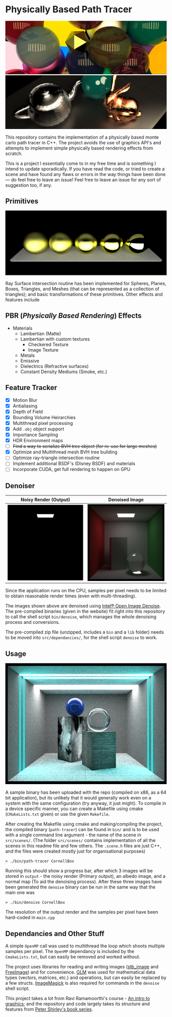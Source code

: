 # Physically Based Path Tracer 

<p align="center">
  <img src="output/denoised_renders/Marbles.png" />
  <img src="output/denoised_renders/Test.png" />
</p>

This repository contains the implementation of a physically based monte carlo path tracer in C++. The project avoids the use of graphics API's and attempts to implement simple physically based rendering effects from scratch. 

This is a project I essentially come to in my free time and is something I intend to update sporadically. If you have read the code, or tried to create a scene and have found any flaws or errors in the way things have been done — do feel free to leave an issue! Feel free to leave an issue for any sort of suggestion too, if any.

## Primitives
<p align="center">
  <img src="output/noisy_renders/VaryingFuzz.png" />
</p>

Ray Surface intersection routine has been implemented for Spheres, Planes, Boxes, Triangles, and Meshes (that can be represented as a collection of triangles); and basic transformations of these primitives. Other effects and features include 

## PBR (*Physically Based Rendering*) Effects 
* Materials 
  * Lambertian (Matte)
  * Lambertian with custom textures 
    * Checkered Texture 
    * Image Texture  
  * Metals
  * Emissive 
  * Dielectrics (Refractive surfaces)
  * Constant Density Mediums (Smoke, etc.)

## Feature Tracker 

- [x] Motion Blur 
- [x] Antialiasing
- [x] Depth of Field
- [x] Bounding Volume Heirarchies 
- [x] Multithread pixel processing
- [x] Add `.obj` object support   
- [x] Importance Sampling 
- [x] HDR Environment maps
- [ ] ~~Find a way to serialize BVH tree object (for re-use for large meshes)~~ 
- [x] Optimize and Multithread mesh BVH tree building 
- [ ] Optimize ray-triangle intersection routine 
- [ ] Implement additional BSDF's (Disney BSDF) and materials
- [ ] Incorporate CUDA, get full rendering to happen on GPU

## Denoiser 

Noisy Render (Output)             |  Denoised Image
:-------------------------:|:-------------------------:
![](output/noisy_renders/CornellBox.png)  |  ![](output/denoised_renders/CornellBox.png)

Since the application runs on the CPU, samples per pixel needs to be limited to obtain reasonable render times (even with multi-threading). 

The images shown above are denoised using [Intel® Open Image Denoise](https://www.openimagedenoise.org/). The pre-compiled binaries (given in the website) fit right into this repository to call the shell script `bin/denoise`, which manages the whole denoising process and conversions. 

The pre-compiled zip file (unzipped, includes a `bin` and a `lib` folder) needs to be moved into `src/dependancies/`, for the shell script `denoise` to work. 

## Usage
<p align="center">
  <img src="output/noisy_renders/GlowRoom.png" />
</p>

A sample binary has been uploaded with the repo (compiled on x86, as a 64 bit application), but its unlikely that it would generally work even on a system with the same configuration (try anyway, it just might). To compile in a device specific manner, you can create a Makefile using cmake (`CMakeLists.txt` given) or use the given `Makefile`. 

After creating the Makefile using cmake and making/compiling the project, the compiled binary (`path-tracer`) can be found in `bin/` and is to be used with a single command line argument - the name of the scene in `src/scenes/`. (The folder `src/scenes/` contains implementation of all the scenes in this readme file and few others. The `.scene.h` files are just C++, and the files were created mostly just for organisational purposes)

    > ./bin/path-tracer CornellBox 

Running this should show a progress bar, after which 3 images will be stored in `output` - the noisy render (Primary output), an albedo image, and a normal map (To aid the denoising process). After these three images have been generated the `denoise` binary can be run in the same way that the main one was 

    > ./bin/denoise CornellBox 

The resolution of the output render and the samples per pixel have been hard-coded in `main.cpp`

## Dependancies and Other Stuff

A simple `OpenMP` call was used to multithread the loop which shoots multiple samples per pixel. The `OpenMP` dependancy is included by the `CmakeLists.txt`, but can easily be removed and worked without. 

The project uses libraries for reading and writing images ([stb_image](https://github.com/nothings/stb) and [FreeImage](https://freeimage.sourceforge.io/)) and for convenience. [GLM](https://github.com/g-truc/glm) was used for mathematical data types (vectors, matrices, etc.) and operations, but can easily be replaced by a few structs. [ImageMagick](https://github.com/ImageMagick/ImageMagick) is also required for commands in the `denoise` shell script.

This project takes a lot from Ravi Ramamoorthi's course - [An intro to graphics](https://www.edx.org/course/computer-graphics-2); and the repository and code largely takes its structure and features from [Peter Shirley's book series](https://raytracing.github.io/).
